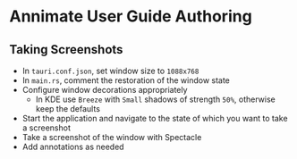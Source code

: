 # Annimate User Guide Authoring

## Taking Screenshots

- In `tauri.conf.json`, set window size to `1088x768`
- In `main.rs`, comment the restoration of the window state
- Configure window decorations appropriately
  - In KDE use `Breeze` with `Small` shadows of strength `50%`, otherwise keep the defaults
- Start the application and navigate to the state of which you want to take a screenshot
- Take a screenshot of the window with Spectacle
- Add annotations as needed
